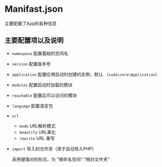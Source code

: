 # Manifast.json
主要配置了App的各种信息

## 主要配置项以及说明
- `namespace` 配置基础的空间名
- `version` 配置版本号
- `application` 配置应用启动时创建的实例，默认 （`suda\core\Application`）
- `modules` 配置启动时加载的模块
- `reachable` 配置后可以访问的模块
- `language` 配置语言包
- `url`
    - `mode` URL解析模式
    - `beautify` URL美化
    - `rewrite` URL 重写
- `import` 导入的文件夹（用于自动导入PHP）

    采用键值对的形式，为  "根命名空间":"相对文件夹"
